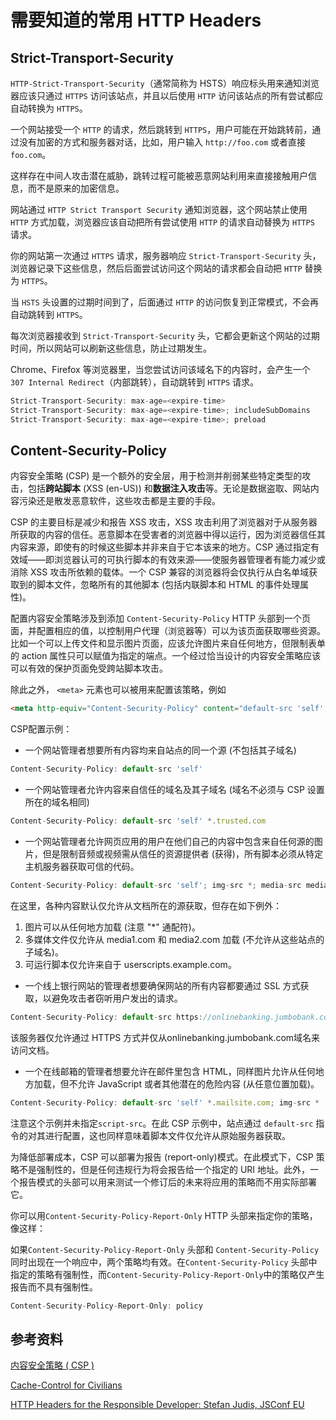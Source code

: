 # 需要知道的常用 HTTP Headers

## Strict-Transport-Security

`HTTP-Strict-Transport-Security`（通常简称为 HSTS）响应标头用来通知浏览器应该只通过 `HTTPS` 访问该站点，并且以后使用 `HTTP` 访问该站点的所有尝试都应自动转换为 `HTTPS`。

一个网站接受一个 `HTTP` 的请求，然后跳转到 `HTTPS`，用户可能在开始跳转前，通过没有加密的方式和服务器对话，比如，用户输入 `http://foo.com` 或者直接 `foo.com`。

这样存在中间人攻击潜在威胁，跳转过程可能被恶意网站利用来直接接触用户信息，而不是原来的加密信息。

网站通过 `HTTP Strict Transport Security` 通知浏览器，这个网站禁止使用 `HTTP` 方式加载，浏览器应该自动把所有尝试使用 `HTTP` 的请求自动替换为 `HTTPS` 请求。

你的网站第一次通过 `HTTPS` 请求，服务器响应 `Strict-Transport-Security` 头，浏览器记录下这些信息，然后后面尝试访问这个网站的请求都会自动把 `HTTP` 替换为 `HTTPS`。

当 `HSTS` 头设置的过期时间到了，后面通过 `HTTP` 的访问恢复到正常模式，不会再自动跳转到 `HTTPS`。

每次浏览器接收到 `Strict-Transport-Security` 头，它都会更新这个网站的过期时间，所以网站可以刷新这些信息，防止过期发生。

Chrome、Firefox 等浏览器里，当您尝试访问该域名下的内容时，会产生一个 `307 Internal Redirect`（内部跳转），自动跳转到 `HTTPS` 请求。

```js
Strict-Transport-Security: max-age=<expire-time>
Strict-Transport-Security: max-age=<expire-time>; includeSubDomains
Strict-Transport-Security: max-age=<expire-time>; preload
```

## Content-Security-Policy

内容安全策略 (CSP) 是一个额外的安全层，用于检测并削弱某些特定类型的攻击，包括**跨站脚本** (XSS (en-US)) 和**数据注入攻击**等。无论是数据盗取、网站内容污染还是散发恶意软件，这些攻击都是主要的手段。

CSP 的主要目标是减少和报告 XSS 攻击，XSS 攻击利用了浏览器对于从服务器所获取的内容的信任。恶意脚本在受害者的浏览器中得以运行，因为浏览器信任其内容来源，即使有的时候这些脚本并非来自于它本该来的地方。CSP 通过指定有效域——即浏览器认可的可执行脚本的有效来源——使服务器管理者有能力减少或消除 XSS 攻击所依赖的载体。一个 CSP 兼容的浏览器将会仅执行从白名单域获取到的脚本文件，忽略所有的其他脚本 (包括内联脚本和 HTML 的事件处理属性)。

配置内容安全策略涉及到添加 `Content-Security-Policy` HTTP 头部到一个页面，并配置相应的值，以控制用户代理（浏览器等）可以为该页面获取哪些资源。比如一个可以上传文件和显示图片页面，应该允许图片来自任何地方，但限制表单的 action 属性只可以赋值为指定的端点。一个经过恰当设计的内容安全策略应该可以有效的保护页面免受跨站脚本攻击。

除此之外， `<meta>` 元素也可以被用来配置该策略，例如

```html
<meta http-equiv="Content-Security-Policy" content="default-src 'self'; img-src https://*; child-src 'none';">
```

CSP配置示例：

- 一个网站管理者想要所有内容均来自站点的同一个源 (不包括其子域名)
  
```js
Content-Security-Policy: default-src 'self'
```

- 一个网站管理者允许内容来自信任的域名及其子域名 (域名不必须与 CSP 设置所在的域名相同)

```js
Content-Security-Policy: default-src 'self' *.trusted.com
```

- 一个网站管理者允许网页应用的用户在他们自己的内容中包含来自任何源的图片，但是限制音频或视频需从信任的资源提供者 (获得)，所有脚本必须从特定主机服务器获取可信的代码。

```js
Content-Security-Policy: default-src 'self'; img-src *; media-src media1.com media2.com; script-src userscripts.example.com
```

在这里，各种内容默认仅允许从文档所在的源获取，但存在如下例外：

1. 图片可以从任何地方加载 (注意 "*" 通配符)。
2. 多媒体文件仅允许从 media1.com 和 media2.com 加载 (不允许从这些站点的子域名)。
3. 可运行脚本仅允许来自于 userscripts.example.com。

- 一个线上银行网站的管理者想要确保网站的所有内容都要通过 SSL 方式获取，以避免攻击者窃听用户发出的请求。

```js
Content-Security-Policy: default-src https://onlinebanking.jumbobank.com
```

该服务器仅允许通过 HTTPS 方式并仅从onlinebanking.jumbobank.com域名来访问文档。

- 一个在线邮箱的管理者想要允许在邮件里包含 HTML，同样图片允许从任何地方加载，但不允许 JavaScript 或者其他潜在的危险内容 (从任意位置加载)。

```js
Content-Security-Policy: default-src 'self' *.mailsite.com; img-src *
```

注意这个示例并未指定`script-src`。在此 CSP 示例中，站点通过 `default-src` 指令的对其进行配置，这也同样意味着脚本文件仅允许从原始服务器获取。

为降低部署成本，CSP 可以部署为报告 (report-only)模式。在此模式下，CSP 策略不是强制性的，但是任何违规行为将会报告给一个指定的 URI 地址。此外，一个报告模式的头部可以用来测试一个修订后的未来将应用的策略而不用实际部署它。

你可以用`Content-Security-Policy-Report-Only` HTTP 头部来指定你的策略，像这样：

如果`Content-Security-Policy-Report-Only` 头部和 `Content-Security-Policy` 同时出现在一个响应中，两个策略均有效。在`Content-Security-Policy` 头部中指定的策略有强制性，而`Content-Security-Policy-Report-Only`中的策略仅产生报告而不具有强制性。

```js
Content-Security-Policy-Report-Only: policy
```

## 参考资料

[内容安全策略 ( CSP )](https://developer.mozilla.org/zh-CN/docs/Web/HTTP/Headers/Strict-Transport-Security)

[Cache-Control for Civilians](https://csswizardry.com/2019/03/cache-control-for-civilians/)

[HTTP Headers for the Responsible Developer: Stefan Judis, JSConf EU](https://www.youtube.com/watch?v=Mjqf2kkFLy8)
